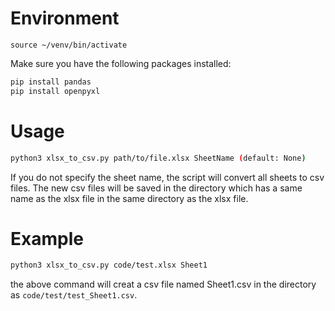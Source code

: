# Environment
    source ~/venv/bin/activate
Make sure you have the following packages installed:
```bash
pip install pandas
pip install openpyxl
```
# Usage
```bash
python3 xlsx_to_csv.py path/to/file.xlsx SheetName (default: None)
```
If you do not specify the sheet name, the script will convert all sheets to csv files. The new csv files will be saved in the directory which has a same name as the xlsx file in the same directory as the xlsx file.
# Example
```bash
python3 xlsx_to_csv.py code/test.xlsx Sheet1
```
the above command will creat a csv file named Sheet1.csv in the directory as ``code/test/test_Sheet1.csv``.
